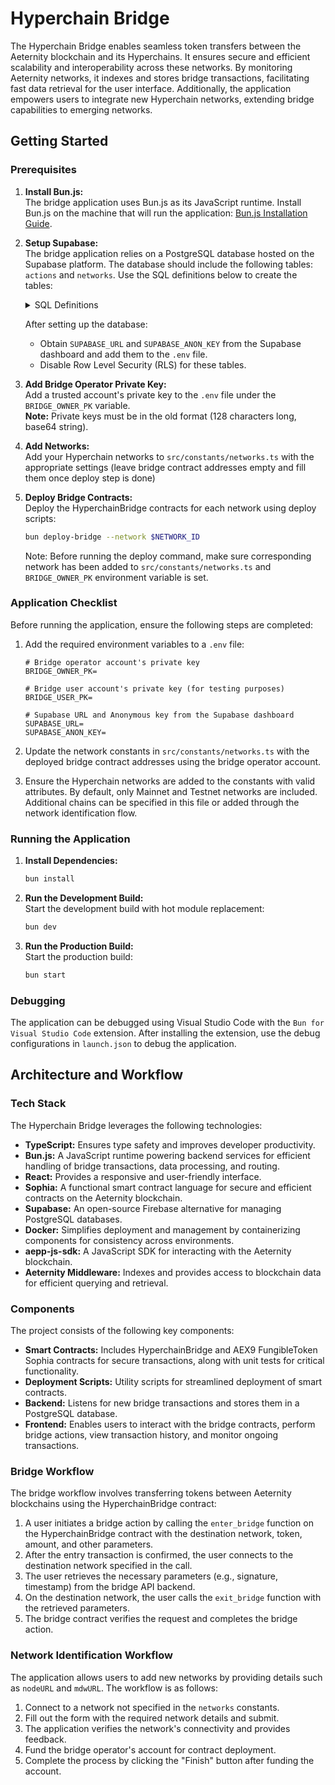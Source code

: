 # Hyperchain Bridge

The Hyperchain Bridge enables seamless token transfers between the Aeternity blockchain and its Hyperchains. It ensures secure and efficient scalability and interoperability across these networks. By monitoring Aeternity networks, it indexes and stores bridge transactions, facilitating fast data retrieval for the user interface. Additionally, the application empowers users to integrate new Hyperchain networks, extending bridge capabilities to emerging networks.

## Getting Started

### Prerequisites

1. **Install Bun.js:**  
   The bridge application uses Bun.js as its JavaScript runtime. Install Bun.js on the machine that will run the application: [Bun.js Installation Guide](https://bun.sh/docs/installation).

2. **Setup Supabase:**  
   The bridge application relies on a PostgreSQL database hosted on the Supabase platform. The database should include the following tables: `actions` and `networks`. Use the SQL definitions below to create the tables:

   <details>
   <summary>SQL Definitions</summary>

   ```sql
   create table public.actions (
     "sourceNetworkId" text not null,
     "entryIdx" bigint not null,
     "userAddress" text not null,
     "targetNetworkId" text not null,
     "tokenAddress" text null,
     "tokenName" text not null,
     "tokenSymbol" text not null,
     "tokenDecimals" smallint not null,
     amount numeric not null,
     "bridgeEntryData" json not null,
     "isCompleted" boolean not null default false,
     "exitRequestData" json null,
     "entryTxHash" text not null,
     "exitTxHash" text null,
     "entryTimestamp" numeric not null,
     "exitTimestamp" numeric null,
     constraint actions_pkey primary key ("sourceNetworkId", "entryIdx")
   ) TABLESPACE pg_default;

   create table public.networks (
     id text not null,
     url text not null,
     name text not null,
     "mdwUrl" text not null,
     "explorerUrl" text not null,
     "bridgeContractAddress" text not null,
     "mdwWebSocketUrl" text not null,
     constraint networks_pkey primary key (id),
     constraint networks_explorerUrl_key unique ("explorerUrl"),
     constraint networks_mdwUrl_key unique ("mdwUrl"),
     constraint networks_mdwWebSocketUrl_key unique ("mdwWebSocketUrl"),
     constraint networks_url_key unique (url)
   ) TABLESPACE pg_default;
   ```

   </details>

   After setting up the database:

   - Obtain `SUPABASE_URL` and `SUPABASE_ANON_KEY` from the Supabase dashboard and add them to the `.env` file.
   - Disable Row Level Security (RLS) for these tables.

3. **Add Bridge Operator Private Key:**  
   Add a trusted account's private key to the `.env` file under the `BRIDGE_OWNER_PK` variable.  
   **Note:** Private keys must be in the old format (128 characters long, base64 string).

4. **Add Networks:**  
   Add your Hyperchain networks to `src/constants/networks.ts` with the appropriate settings (leave bridge contract addresses empty and fill them once deploy step is done)

5. **Deploy Bridge Contracts:**  
   Deploy the HyperchainBridge contracts for each network using deploy scripts:

   ```bash
   bun deploy-bridge --network $NETWORK_ID
   ```

   Note: Before running the deploy command, make sure corresponding network has been added to `src/constants/networks.ts` and `BRIDGE_OWNER_PK` environment variable is set.

### Application Checklist

Before running the application, ensure the following steps are completed:

1. Add the required environment variables to a `.env` file:

   ```env
   # Bridge operator account's private key
   BRIDGE_OWNER_PK=

   # Bridge user account's private key (for testing purposes)
   BRIDGE_USER_PK=

   # Supabase URL and Anonymous key from the Supabase dashboard
   SUPABASE_URL=
   SUPABASE_ANON_KEY=
   ```

2. Update the network constants in `src/constants/networks.ts` with the deployed bridge contract addresses using the bridge operator account.

3. Ensure the Hyperchain networks are added to the constants with valid attributes. By default, only Mainnet and Testnet networks are included. Additional chains can be specified in this file or added through the network identification flow.

### Running the Application

1. **Install Dependencies:**

   ```bash
   bun install
   ```

2. **Run the Development Build:**  
   Start the development build with hot module replacement:

   ```bash
   bun dev
   ```

3. **Run the Production Build:**  
   Start the production build:

   ```bash
   bun start
   ```

### Debugging

The application can be debugged using Visual Studio Code with the `Bun for Visual Studio Code` extension. After installing the extension, use the debug configurations in `launch.json` to debug the application.

## Architecture and Workflow

### Tech Stack

The Hyperchain Bridge leverages the following technologies:

- **TypeScript:** Ensures type safety and improves developer productivity.
- **Bun.js:** A JavaScript runtime powering backend services for efficient handling of bridge transactions, data processing, and routing.
- **React:** Provides a responsive and user-friendly interface.
- **Sophia:** A functional smart contract language for secure and efficient contracts on the Aeternity blockchain.
- **Supabase:** An open-source Firebase alternative for managing PostgreSQL databases.
- **Docker:** Simplifies deployment and management by containerizing components for consistency across environments.
- **aepp-js-sdk:** A JavaScript SDK for interacting with the Aeternity blockchain.
- **Aeternity Middleware:** Indexes and provides access to blockchain data for efficient querying and retrieval.

### Components

The project consists of the following key components:

- **Smart Contracts:** Includes HyperchainBridge and AEX9 FungibleToken Sophia contracts for secure transactions, along with unit tests for critical functionality.
- **Deployment Scripts:** Utility scripts for streamlined deployment of smart contracts.
- **Backend:** Listens for new bridge transactions and stores them in a PostgreSQL database.
- **Frontend:** Enables users to interact with the bridge contracts, perform bridge actions, view transaction history, and monitor ongoing transactions.

### Bridge Workflow

The bridge workflow involves transferring tokens between Aeternity blockchains using the HyperchainBridge contract:

1. A user initiates a bridge action by calling the `enter_bridge` function on the HyperchainBridge contract with the destination network, token, amount, and other parameters.
2. After the entry transaction is confirmed, the user connects to the destination network specified in the call.
3. The user retrieves the necessary parameters (e.g., signature, timestamp) from the bridge API backend.
4. On the destination network, the user calls the `exit_bridge` function with the retrieved parameters.
5. The bridge contract verifies the request and completes the bridge action.

### Network Identification Workflow

The application allows users to add new networks by providing details such as `nodeURL` and `mdwURL`. The workflow is as follows:

1. Connect to a network not specified in the `networks` constants.
2. Fill out the form with the required network details and submit.
3. The application verifies the network's connectivity and provides feedback.
4. Fund the bridge operator's account for contract deployment.
5. Complete the process by clicking the "Finish" button after funding the account.
